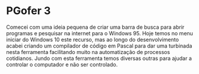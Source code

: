 # PGofer 3
 
Comecei com uma ideia pequena de criar uma barra de busca para abrir programas e pesquisar na internet para o Windows 95.
Hoje temos no menu iniciar do Windows 10 este recurso, mas ao longo do desenvolvimento acabei criando um compilador de código em Pascal para dar uma turbinada nesta ferramenta facilitando muito na automatização de processos cotidianos.
Jundo com esta ferramenta temos diversas outras para ajudar a controlar o computador e não ser controlado.
